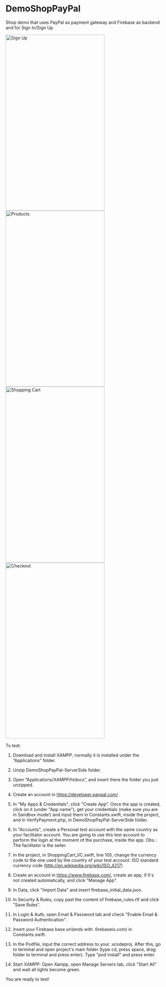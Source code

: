 # DemoShopPayPal
Shop demo that uses PayPal as payment gateway and Firebase as backend and for Sign In/Sign Up.

<img src="https://cloud.githubusercontent.com/assets/6089173/12726050/47548544-c8f4-11e5-8916-14584e01783a.png" alt="Sign Up" width="320" height="568"/>
<img src="https://cloud.githubusercontent.com/assets/6089173/12726051/4759bfdc-c8f4-11e5-80ae-13adadda5e57.png" alt="Products" width="320" height="568"/>
<img src="https://cloud.githubusercontent.com/assets/6089173/12726052/475eabb4-c8f4-11e5-8764-d28edddd350d.png" alt="Shopping Cart" width="320" height="568"/>
<img src="https://cloud.githubusercontent.com/assets/6089173/12726053/4765e32a-c8f4-11e5-8907-07e1e9745299.png" alt="Checkout" width="320" height="568"/>

To test:

1) Download and install XAMPP, normally it is installed under the “Applications” folder. 

2) Unzip DemoShopPayPal-ServerSide folder.

3) Open “Applications/XAMPP/htdocs”, and insert there the folder you just unzipped.

4) Create an account in https://developer.paypal.com/ . 

5) In "My Apps & Credentials", click "Create App". Once the app is created, click on it (under "App name"), get your credentials (make sure you are in Sandbox mode!) and input them in Constants.swift, inside the project, and in VerifyPayment.php, in DemoShopPayPal-ServerSide folder.

6) In "Accounts", create a Personal test account with the same country as your facilitator account. You are going to use this test account to perform the login at the moment of the purchase, inside the app. Obs.: The facilitator is the seller.

7) In the project, in ShoppingCart_VC.swift, line 105, change the currency code to the one used by the country of your test account: ISO standard currency code (http://en.wikipedia.org/wiki/ISO_4217).

8) Create an account in https://www.firebase.com/, create an app, if it's not created automatically, and click "Manage App". 

9) In Data, click "Import Data" and insert firebase_initial_data.json.

10) In Security & Rules, copy past the content of firebase_rules.rtf and click "Save Rules".

11) In Login & Auth, open Email & Password tab and check "Enable Email & Password Authentication".

12) Insert your Firebase base url(ends with .firebaseio.com) in Constants.swift.

13) In the Podfile, input the correct address to your .xcodeproj. After this, go to terminal and open project's main folder (type cd, press space, drag folder to terminal and press enter). Type "pod install" and press enter.

14) Start XAMPP: Open Xampp, open Manage Servers tab, click "Start All" and wait all lights become green.

You are ready to test!
